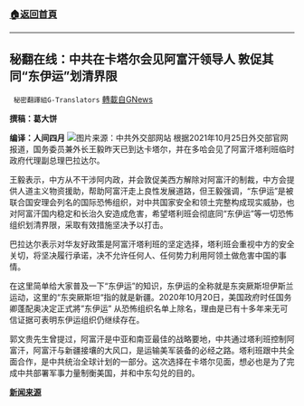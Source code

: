 ###  [:house:返回首頁](https://github.com/ourhimalayas/txt)
---


## 秘翻在线：中共在卡塔尔会见阿富汗领导人 敦促其同“东伊运”划清界限
` 秘密翻譯組G-Translators` [轉載自GNews](https://gnews.org/zh-hans/1618741/)

**撰稿：葛大饼**

**编译：人间四月**
![](https://assets.gnews.org/wp-content/uploads/2021/10/Screenshot-2021-10-26-200129.jpg)图片来源：中共外交部网站
根据2021年10月25日外交部官网报道，国务委员兼外长王毅昨天已到达卡塔尔，并在多哈会见了阿富汗塔利班临时政府代理副总理巴拉达尔。

王毅表示，中方从不干涉阿内政，并会敦促美西方解除对阿富汗的制裁，中方会提供人道主义物资援助，帮助阿富汗走上良性发展道路，但王毅强调，“东伊运”是被联合国安理会列名的国际恐怖组织，对中共国家安全和领土完整构成现实威胁，也对阿富汗国内稳定和长治久安造成危害，希望塔利班会彻底同“东伊运”等一切恐怖组织划清界限，采取有效措施坚决予以打击。

巴拉达尔表示对华友好政策是阿富汗塔利班的坚定选择，塔利班会重视中方的安全关切，将坚决履行承诺，决不允许任何人、任何势力利用阿领土做危害中国的事情。

在这里简单给大家普及一下“东伊运”的知识，东伊运的全称就是东突厥斯坦伊斯兰运动，这里的“东突厥斯坦“指的就是新疆。2020年10月20日，美国政府时任国务卿蓬配奥决定正式將”东伊运” 从恐怖组织名单上除名，理由是已有十多年来无可信证据可表明东伊运组织仍继续存在。

郭文贵先生曾提过，阿富汗是中亚和南亚最佳的战略要地，中共通过塔利班控制阿富汗，阿富汗与新疆接壤的大风口，是运输美军装备的必经之路。塔利班跟中共全面合作，是中共统治全球计划的一部分。这次选择在卡塔尔见面，想必也是为了完成中共部署军事力量制衡美国，并和中东勾兑的目的。

**[新闻来源](https://www.fmprc.gov.cn/web/wjbz_673089/zyhd_673091/t1916840.shtml)**
